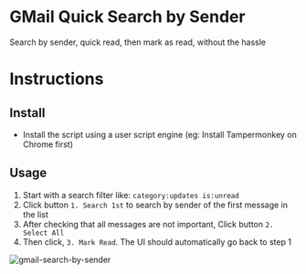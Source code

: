 # GMail Quick Search by Sender
Search by sender, quick read, then mark as read, without the hassle

# Instructions
## Install
- Install the script using a user script engine (eg: Install Tampermonkey on Chrome first)

## Usage
1. Start with a search filter like: `category:updates is:unread`
1. Click button `1. Search 1st` to search by sender of the first message in the list
1. After checking that all messages are not important, Click button `2. Select All`
1. Then click, `3. Mark Read`. The UI should automatically go back to step 1


![gmail-search-by-sender](https://user-images.githubusercontent.com/451487/206702225-55122896-613e-48cf-837e-dc0deb3edaf6.png)

